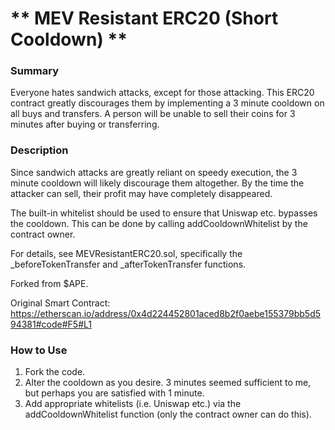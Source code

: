 # ** MEV Resistant ERC20 (Short Cooldown) **

### **Summary**
Everyone hates sandwich attacks, except for those attacking. This ERC20 contract greatly discourages them
by implementing a 3 minute cooldown on all buys and transfers. A person will be unable to sell their coins
for 3 minutes after buying or transferring.

### **Description**
Since sandwich attacks are greatly reliant on speedy execution, the 3 minute cooldown will likely discourage them altogether. By the time the attacker can sell, their profit may have completely disappeared.

The built-in whitelist should be used to ensure that Uniswap etc. bypasses the cooldown. This can be done by calling addCooldownWhitelist by the contract owner.

For details, see MEVResistantERC20.sol, specifically the _beforeTokenTransfer and _afterTokenTransfer functions.

Forked from $APE.

Original Smart Contract: https://etherscan.io/address/0x4d224452801aced8b2f0aebe155379bb5d594381#code#F5#L1

### **How to Use**
1. Fork the code.
2. Alter the cooldown as you desire. 3 minutes seemed sufficient to me, but perhaps you are satisfied with 1 minute.
3. Add appropriate whitelists (i.e. Uniswap etc.) via the addCooldownWhitelist function (only the contract owner can do this).
